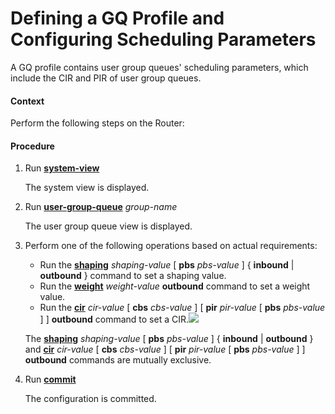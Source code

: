 Defining a GQ Profile and Configuring Scheduling Parameters
===========================================================

A GQ profile contains user group queues' scheduling parameters, which include the CIR and PIR of user group queues.

#### Context

Perform the following steps on the Router:


#### Procedure

1. Run [**system-view**](cmdqueryname=system-view)
   
   
   
   The system view is displayed.
2. Run [**user-group-queue**](cmdqueryname=user-group-queue) *group-name*
   
   
   
   The user group queue view is displayed.
3. Perform one of the following operations based on actual requirements:
   
   
   * Run the [**shaping**](cmdqueryname=shaping) *shaping-value* [ **pbs** *pbs-value* ] { **inbound** | **outbound** } command to set a shaping value.
   * Run the [**weight**](cmdqueryname=weight) *weight-value* **outbound** command to set a weight value.
   * Run the [**cir**](cmdqueryname=cir) *cir-value* [ **cbs** *cbs-value* ] [ **pir** *pir-value* [ **pbs** *pbs-value* ] ] **outbound** command to set a CIR.![](../../../../public_sys-resources/note_3.0-en-us.png) 
   
   The [**shaping**](cmdqueryname=shaping) *shaping-value* [ **pbs** *pbs-value* ] { **inbound** | **outbound** } and [**cir**](cmdqueryname=cir) *cir-value* [ **cbs** *cbs-value* ] [ **pir** *pir-value* [ **pbs** *pbs-value* ] ] **outbound** commands are mutually exclusive.
4. Run [**commit**](cmdqueryname=commit)
   
   
   
   The configuration is committed.